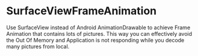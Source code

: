 # SurfaceViewFrameAnimation
Use SurfaceView instead of Android AnimationDrawable to achieve Frame Animation that contains lots of pictures.
This way you can effectively avoid the Out Of Memory and Application is not responding while you decode many pictures from local.

